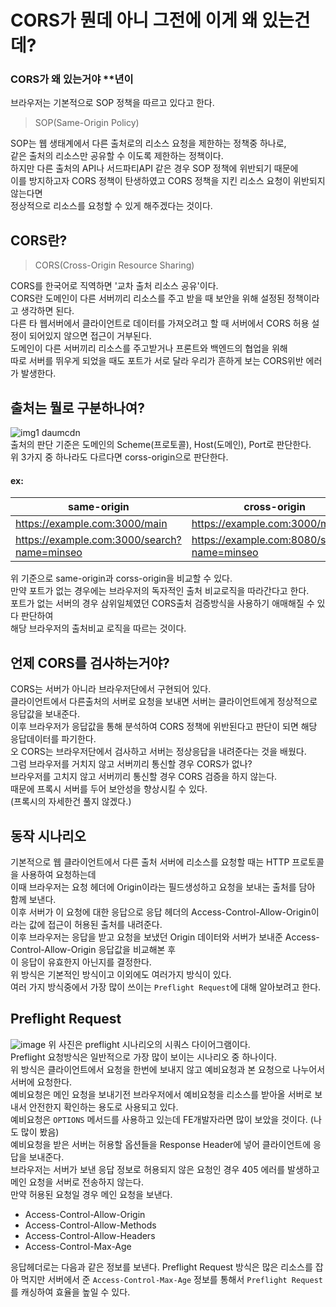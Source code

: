 # CORS가 뭔데 아니 그전에 이게 왜 있는건데?

### CORS가 왜 있는거야 **년이
브라우저는 기본적으로 SOP 정책을 따르고 있다고 한다.  
> SOP(Same-Origin Policy)
 
SOP는 웹 생태계에서 다른 출처로의 리소스 요청을 제한하는 정책중 하나로,    
같은 출처의 리소스만 공유할 수 이도록 제한하는 정책이다.  
하지만 다른 출처의 API나 서드파티API 같은 경우 SOP 정책에 위반되기 때문에  
이를 방지하고자 CORS 정책이 탄생하였고 CORS 정책을 지킨 리소스 요청이 위반되지 않는다면  
정상적으로 리소스를 요청할 수 있게 해주겠다는 것이다.  

## CORS란?
> CORS(Cross-Origin Resource Sharing)  
  
CORS를 한국어로 직역하면 '교차 출처 리소스 공유'이다.  
CORS란 도메인이 다른 서버끼리 리소스를 주고 받을 때 보안을 위해 설정된 정책이라고 생각하면 된다.  
다른 타 웹서버에서 클라이언트로 데이터를 가져오려고 할 때 서버에서 CORS 허용 설정이 되어있지 않으면 접근이 거부된다.  
도메인이 다른 서버끼리 리소스를 주고받거나 프론트와 백엔드의 협업을 위해   
따로 서버를 뛰우게 되었을 때도 포트가 서로 달라 우리가 흔하게 보는 CORS위반 에러가 발생한다.   

## 출처는 뭘로 구분하나여?
![img1 daumcdn](https://github.com/user-attachments/assets/1c4344ea-fdbc-4f8c-97e8-d4769e88fa12)  
출처의 판단 기준은 도메인의 Scheme(프로토콜), Host(도메인), Port로 판단한다.  
위 3가지 중 하나라도 다르다면 corss-origin으로 판단한다.  

#### ex:

| same-origin                   | cross-origin                   |
|-------------------------------|--------------------------------|
| https://example.com:3000/main | https://example.com:3000/main |
| https://example.com:3000/search?name=minseo| https://example.com:8080/search?name=minseo |

위 기준으로 same-origin과 corss-origin을 비교할 수 있다.    
만약 포트가 없는 경우에는 브라우저의 독자적인 출처 비교로직을 따라간다고 한다.  
포트가 없는 서버의 경우 삼위일체였던 CORS출처 검증방식을 사용하기 애매해질 수 있다 판단하여  
해당 브라우저의 출처비교 로직을 따르는 것이다.  


## 언제 CORS를 검사하는거야?
CORS는 서버가 아니라 브라우저단에서 구현되어 있다.  
클라이언트에서 다른출처의 서버로 요청을 보내면 서버는 클라이언트에게 정상적으로 응답값을 보내준다.  
이후 브라우저가 응답값을 통해 분석하여 CORS 정책에 위반된다고 판단이 되면 해당 응답데이터를 파기한다.  
오 CORS는 브라우저단에서 검사하고 서버는 정상응답을 내려준다는 것을 배웠다.  
그럼 브라우저를 거치지 않고 서버끼리 통신할 경우 CORS가 없나?  
브라우저를 고치지 않고 서버끼리 통신할 경우 CORS 검증을 하지 않는다.  
때문에 프록시 서버를 두어 보안성을 향상시킬 수 있다.  
(프록시의 자세한건 풀지 않겠다.)   

## 동작 시나리오
기본적으로 웹 클라이언트에서 다른 출처 서버에 리소스를 요청할 때는 HTTP 프로토콜을 사용하여 요청하는데   
이때 브라우저는 요청 헤더에 Origin이라는 필드생성하고 요청을 보내는 출처를 담아 함께 보낸다.  
이후 서버가 이 요청에 대한 응답으로 응답 헤더의 Access-Control-Allow-Origin이라는 값에 접근이 허용된 출처를 내려준다.  
이후 브라우저는 응답을 받고 요청을 보냈던 Origin 데이터와 서버가 보내준 Access-Control-Allow-Origin 응답값을 비교해본 후  
이 응답이 유효한지 아닌지를 결정한다.  
위 방식은 기본적인 방식이고 이외에도 여러가지 방식이 있다.  
여러 가지 방식중에서 가장 많이 쓰이는 `Preflight Request`에 대해 알아보려고 한다.  

## Preflight Request
 ![image](https://github.com/user-attachments/assets/162a9eb5-370d-422b-9ccb-4a8a52aa2aed)
위 사진은 preflight 시나리오의 시쿼스 다이어그램이다.  
Preflight 요청방식은 일반적으로 가장 많이 보이는 시나리오 중 하나이다.  
위 방식은 클라이언트에서 요청을 한번에 보내지 않고 예비요청과 본 요청으로 나누어서 서버에 요청한다.  
예비요청은 메인 요청을 보내기전 브라우저에서 예비요청을 리소스를 받아올 서버로 보내서 안전한지 확인하는 용도로 사용되고 있다.  
예비요청은 `OPTIONS` 메서드를 사용하고 있는데 FE개발자라면 많이 보았을 것이다. (나도 많이 봤음)  
예비요청을 받은 서버는 허용할 옵션들을 Response Header에 넣어 클라이언트에 응답을 보내준다.  
브라우저는 서버가 보낸 응답 정보로 허용되지 않은 요청인 경우 405 에러를 발생하고 메인 요청을 서버로 전송하지 않는다.  
만약 허용된 요청일 경우 메인 요청을 보낸다.  

- Access-Control-Allow-Origin
- Access-Control-Allow-Methods
- Access-Control-Allow-Headers
- Access-Control-Max-Age

응답헤더로는 다음과 같은 정보를 보낸다.
Preflight Request 방식은 많은 리소스를 잡아 먹지만
서버에서 준 `Access-Control-Max-Age` 정보를 통해서 `Preflight Request`를 캐싱하여 효율을 높일 수 있다.
